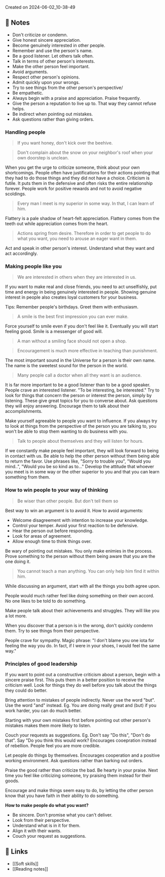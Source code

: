 Created on 2024-06-02_10-38-49

## 📔 Notes

- Don't criticize or condemn.
- Give honest sincere appreciation.
- Become genuinely interested in other people.
- Remember and use the person's name.
- Be a good listener. Let others talk often.
- Talk in terms of other person's interests.
- Make the other person feel important.
- Avoid arguments.
- Respect other person's opinions.
- Admit quickly upon your wrongs.
- Try to see things from the other person's perspective/
- Be empathetic.
- Always begin with a praise and appreciation. Praise frequently.
- Give the person a reputation to live up to. That way they cannot refuse helps.
- Be indirect when pointing out mistakes.
- Ask questions rather than giving orders.

### Handling people

> If you want honey, don't kick over the beehive.

> Don't complain about the snow on your neighbor's roof when your own doorstep is unclean.

When you get the urge to criticize someone, think about your own shortcomings. People often have justifications for their actions pointing that they had to do those things and they did not have a choice. Criticism is futile. It puts them in the defensive and often risks the entire relationship forever. People work for positive rewards and not to avoid negative scoldings. 

> Every man I meet is my superior in some way. In that, I can learn of him.

Flattery is a pale shadow of heart-felt appreciation. Flattery comes from the teeth out while appreciation comes from the heart.

> Actions spring from desire. Therefore in order to get people to do what you want, you need to arouse an eager want in them.

Act and speak in other person's interest. Understand what they want and act accordingly.

### Making people like you

> We are interested in others when they are interested in us.

If you want to make real and close friends, you need to act unselfishly, put time and energy in being genuinely interested in people. Showing genuine interest in people also creates loyal customers for your business. 

Tips: Remember people's birthdays. Greet them with enthusiasm.

> A smile is the best first impression you can ever make. 

Force yourself to smile even if you don't feel like it. Eventually you will start feeling good. Smile is a messenger of good will. 

> A man without a smiling face should not open a shop.

> Encouragement is much more effective in teaching than punishment.

The most important sound in the Universe for a person is their own name. The name is the sweetest sound for the person in the world.

> Many people call a doctor when all they want is an audience. 

It is far more important to be a good listener than to be a good speaker. People crave an interested listener. "To be interesting, be interested." Try to look for things that concern the person or interest the person, simply by listening. These give great topics for you to converse about. Ask questions they will enjoy answering. Encourage them to talk about their accomplishments.

Make yourself agreeable to people you want to influence. If you always try to look at things from the perspective of the person you are talking to, you won't be able to stop them wanting to do business with you.

> Talk to people about themselves and they will listen for hours.

If we constantly make people feel important, they will look forward to being in contact with us. Be able to help the other person without them being able to return the favor. Use phrases like, "Sorry to trouble you", "Would you mind..", "Would you be so kind as to..." Develop the attitude that whoever you meet is in some way or the other superior to you and that you can learn something from them.

### How to win people to your way of thinking

> Be wiser than other people. But don't tell them so

Best way to win an argument is to avoid it. How to avoid arguments:
- Welcome disagreement with intention to increase your knowledge.
- Control your temper. Avoid your first reaction to be defensive.
- Hear the person out before responding.
- Look for areas of agreement.
- Allow enough time to think things over.

Be wary of pointing out mistakes. You only make enimies in the process. Prove something to the person without them being aware that you are the one doing it.

> You cannot teach a man anything. You can only help him find it within him.

While discussing an argument, start with all the things you both agree upon.

People would much rather feel like doing something on their own accord. No one likes to be told to do something.

Make people talk about their achievements and struggles. They will like you a lot more.

When you discover that a person is in the wrong, don't quickly condemn them. Try to see things from their perspective.

People crave for sympathy. Magic phrase: "I don't blame you one iota for feeling the way you do. In fact, if I were in your shoes, I would feel the same way."

### Principles of good leadership

If you want to point out a constructive criticism about a person, begin with a sincere praise first. This puts them in a better position to receive the criticism well. Look for things they do well before you talk about the things they could do better.

Bring attention to mistakes of people indirectly. Never use the word "but". Use the word "and" instead. Eg. You are doing really great and (but) if you work harder, you can do much better.

Starting with your own mistakes first before pointing out other person's mistakes makes them more likely to listen.

Couch your requests as suggestions. Eg. Don't say "Do this", "Don't do that". Say "Do you think this would work? Encourages cooepration instead of rebellion. People feel you are more credible. 

Let people do things by themselves. Encourages cooperation and a positive working environment. Ask questions rather than barking out orders.

Praise the good rather than criticize the bad. Be hearty in your praise. Next time you feel like criticizing someone, try praising them instead for their goods.

Encourage and make things seem easy to do, by letting the other person know that you have faith in their ability to do something. 

**How to make people do what you want?**
- Be sincere. Don't promise what you can't deliver.
- Look from their perspective.
- Understand what is in it for them.
- Align it with their wants.
- Couch your request as suggestions.

## 🔗 Links

- [[Soft skills]]
- [[Reading notes]]